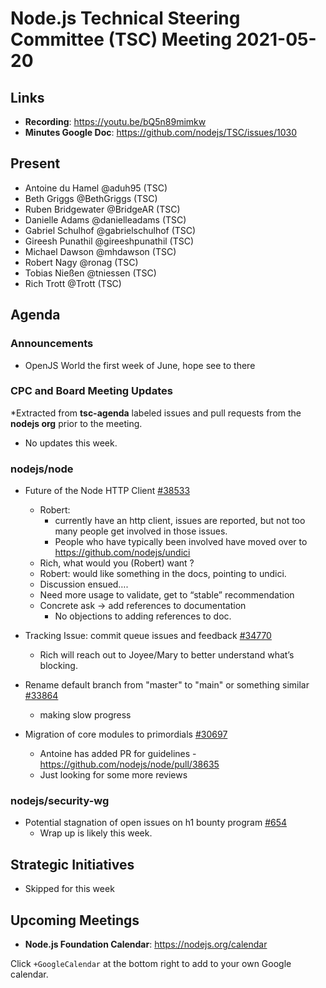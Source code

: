 # Node.js Technical Steering Committee (TSC) Meeting 2021-05-20

## Links

* **Recording**:  <https://youtu.be/bQ5n89mimkw>
* **Minutes Google Doc**: <https://github.com/nodejs/TSC/issues/1030>

## Present

* Antoine du Hamel @aduh95 (TSC)
* Beth Griggs @BethGriggs (TSC)
* Ruben Bridgewater @BridgeAR (TSC)
* Danielle Adams @danielleadams (TSC)
* Gabriel Schulhof @gabrielschulhof (TSC)
* Gireesh Punathil @gireeshpunathil (TSC)
* Michael Dawson @mhdawson (TSC)
* Robert Nagy @ronag (TSC)
* Tobias Nießen @tniessen (TSC)
* Rich Trott @Trott (TSC)

## Agenda

### Announcements

* OpenJS World the first week of June, hope see to there

### CPC and Board Meeting Updates

*Extracted from **tsc-agenda** labeled issues and pull requests from the **nodejs org** prior to the meeting.

* No updates this week.

### nodejs/node

* Future of the Node HTTP Client  [#38533](https://github.com/nodejs/node/issues/38533)
  * Robert:
    * currently have an http client, issues are reported, but not too many people get
      involved in those issues.
    * People who have typically been involved have moved over to
      <https://github.com/nodejs/undici>
  * Rich, what would you (Robert) want ?
  * Robert: would like something in the docs, pointing to undici.
  * Discussion ensued….
  * Need more usage to validate, get to “stable” recommendation
  * Concrete ask -> add references to documentation
    * No objections to adding references to doc.

* Tracking Issue: commit queue issues and feedback [#34770](https://github.com/nodejs/node/issues/34770)
  * Rich will reach out to Joyee/Mary to better understand what’s blocking.

* Rename default branch from "master" to "main" or something similar [#33864](https://github.com/nodejs/node/issues/33864)
  * making slow progress

* Migration of core modules to primordials [#30697](https://github.com/nodejs/node/issues/30697)
  * Antoine has added PR for guidelines - <https://github.com/nodejs/node/pull/38635>
  * Just looking for some more reviews

### nodejs/security-wg

* Potential stagnation of open issues on h1 bounty program [#654](https://github.com/nodejs/security-wg/issues/654)
  * Wrap up is likely this week.

## Strategic Initiatives

* Skipped for this week

## Upcoming Meetings

* **Node.js Foundation Calendar**: <https://nodejs.org/calendar>

Click `+GoogleCalendar` at the bottom right to add to your own Google calendar.
